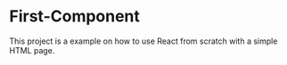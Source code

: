 # First-Component
This project is a example on how to use React from scratch with a simple HTML page. 
